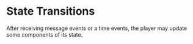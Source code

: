 # State Transitions

After receiving message events or a time events, the player may update some components
of its state.